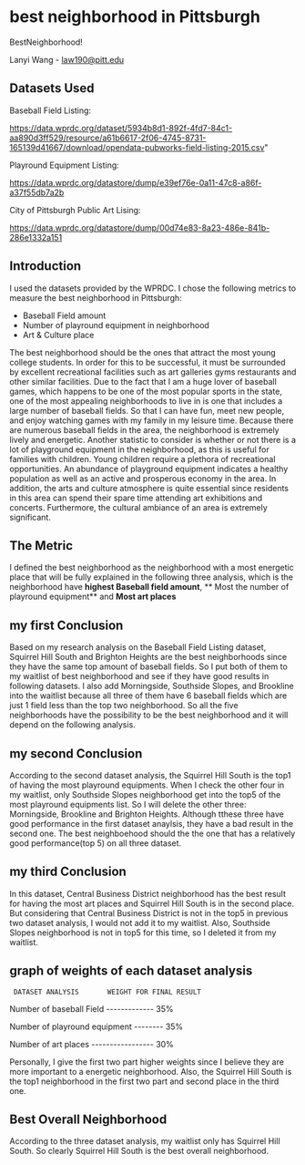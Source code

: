 # best neighborhood in Pittsburgh

BestNeighborhood!

Lanyi Wang - law190@pitt.edu

## Datasets Used

Baseball Field Listing:

https://data.wprdc.org/dataset/5934b8d1-892f-4fd7-84c1-aa890d3ff529/resource/a61b6617-2f06-4745-8731-165139d41667/download/opendata-pubworks-field-listing-2015.csv"

Playround Equipment Listing:

https://data.wprdc.org/datastore/dump/e39ef76e-0a11-47c8-a86f-a37f55db7a2b

City of Pittsburgh Public Art Lising:

https://data.wprdc.org/datastore/dump/00d74e83-8a23-486e-841b-286e1332a151


## Introduction
I used the datasets provided by the WPRDC. I chose the following metrics to measure the best neighborhood in Pittsburgh:
- Baseball Field amount
- Number of playround equipment in neighborhood
- Art & Culture place

The best neighborhood should be the ones that attract the most young college students. In order for this to be successful, it must be surrounded by excellent recreational facilities such as art galleries gyms restaurants and other similar facilities. Due to the fact that I am a huge lover of baseball games, which happens to be one of the most popular sports in the state, one of the most appealing neighborhoods to live in is one that includes a large number of baseball fields. So that I can have fun, meet new people, and enjoy watching games with my family in my leisure time. Because there are numerous baseball fields in the area, the neighborhood is extremely lively and energetic. Another statistic to consider is whether or not there is a lot of playground equipment in the neighborhood, as this is useful for families with children. Young children require a plethora of recreational opportunities. An abundance of playground equipment indicates a healthy population as well as an active and prosperous economy in the area. In addition, the arts and culture atmosphere is quite essential since residents in this area can spend their spare time attending art exhibitions and concerts. Furthermore, the cultural ambiance of an area is extremely significant.

## The Metric
I defined the best neighborhood as the neighborhood with a most energetic place that will be fully explained in the following three analysis, which is the neighborhood have **highest Baseball field amount**, ** Most the number of playround equipment** and **Most art places**

## my first Conclusion

Based on my research analysis on the Baseball Field Listing dataset, Squirrel Hill South and Brighton Heights are the best neighborhoods since they have the same top amount of baseball fields. So I put both of them to my waitlist of best neighborhood and see if they have good results in following datasets. I also add Morningside,  Southside Slopes, and Brookline into the waitlist because all three of them have 6 baseball fields which are just 1 field less than the top two neighborhood. So all the five neighborhoods have the possibility to be the best neighborhood and it will depend on the following analysis.

## my second Conclusion

According to the second dataset analysis, the Squirrel Hill South is the top1 of having the most playround equipments. When I check the other four in my waitlist, only Southside Slopes neighborhood get into the top5 of the most playround equipments list. So I will delete the other three: Morningside, Brookline and Brighton Heights. Although tthese three have good performance in the first dataset anaylsis, they have a bad result in the second one. The best neighboehood should the the one that has a relatively good performance(top 5) on all three dataset. 

## my third Conclusion

In this dataset, Central Business District neighborhood has the best result for having the most art places and Squirrel Hill South is in the second place. But considering that Central Business District is not in the top5 in previous two dataset analysis, I would not add it to my waitlist. Also, Southside Slopes neighborhood is not in top5 for this time, so I deleted it from my waitlist. 

## graph of weights of each dataset analysis

     DATASET ANALYSIS       WEIGHT FOR FINAL RESULT
     
Number of baseball Field ------------- 35%

Number of playround equipment -------- 35%

Number of art places ----------------- 30%

Personally, I give the first two part higher weights since I believe they are more important to a energetic neighborhood. Also, the Squirrel Hill South is the top1 neighborhood in the first two part and second place in the third one.

## Best Overall Neighborhood
According to the three dataset analysis, my waitlist only has Squirrel Hill South. So clearly Squirrel Hill South is the best overall neighborhood.
